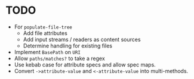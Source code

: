 TODO
====

* For `populate-file-tree`
  * Add file attributes 
  * Add input streams / readers as content sources
  * Determine handling for existing files
* Implement `BasePath` on `URI`
* Allow `paths/matches?` to take a regex
* Use kebab case for attribute specs and allow spec maps.
* Convert `->attribute-value` and `<-attribute-value` into multi-methods. 
